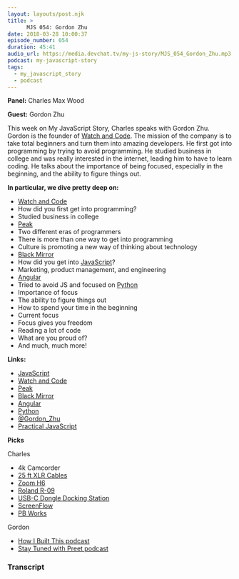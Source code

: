 ```yaml
---
layout: layouts/post.njk
title: >
      MJS 054: Gordon Zhu
date: 2018-03-28 10:00:37
episode_number: 054
duration: 45:41
audio_url: https://media.devchat.tv/my-js-story/MJS_054_Gordon_Zhu.mp3
podcast: my-javascript-story
tags: 
  - my_javascript_story
  - podcast
---
```


 **Panel:** Charles Max Wood

**Guest:** Gordon Zhu

This week on My JavaScript Story, Charles speaks with Gordon Zhu. Gordon is the founder of [Watch and Code](https://watchandcode.com/). The mission of the company is to take total beginners and turn them into amazing developers. He first got into programming by trying to avoid programming. He studied business in college and was really interested in the internet, leading him to have to learn coding. He talks about the importance of being focused, especially in the beginning, and the ability to figure things out.

**In particular, we dive pretty deep on:**

- [Watch and Code](https://watchandcode.com/)
- How did you first get into programming?
- Studied business in college
- [Peak](https://peakstartup.org/)
- Two different eras of programmers
- There is more than one way to get into programming
- Culture is promoting a new way of thinking about technology
- [Black Mirror](https://en.wikipedia.org/wiki/Black_Mirror)
- How did you get into [JavaScript](https://www.javascript.com/)?
- Marketing, product management, and engineering
- [Angular](https://angular.io/)
- Tried to avoid JS and focused on [Python](https://www.python.org/)
- Importance of focus
- The ability to figure things out
- How to spend your time in the beginning
- Current focus
- Focus gives you freedom
- Reading a lot of code
- What are you proud of?
- And much, much more!

**Links:**

- [JavaScript](https://www.javascript.com/)
- [Watch and Code](https://watchandcode.com/)
- [Peak](https://peakstartup.org/)
- [Black Mirror](https://en.wikipedia.org/wiki/Black_Mirror)
- [Angular](https://angular.io/)
- [Python](https://www.python.org/)
- [@Gordon\_Zhu](https://twitter.com/gordon_zhu?lang=en)
- [Practical JavaScript](https://watchandcode.com/p/practical-javascript)

**Picks**

Charles

- 4k Camcorder
- [25 ft XLR Cables](https://www.amazon.com/GLS-Audio-Cable-Patch-Cords/dp/B003JJQMD8)
- [Zoom H6](https://www.zoom-na.com/products/field-video-recording/field-recording/h6-handy-recorder)
- [Roland R-09](https://www.roland.com/us/products/r-09/)
- [USB-C Dongle Docking Station](https://www.amazon.com/Dongle-Docking-Station-Adapter-macbook/dp/B075L7T23D)
- [ScreenFlow](https://screenflow.en.softonic.com/mac)
- [PB Works](http://www.pbworks.com/)

Gordon

- [How I Built This podcast](https://www.npr.org/podcasts/510313/how-i-built-this)
- [Stay Tuned with Preet podcast](https://www.npr.org/podcasts/551791730/stay-tuned-with-preet)


### Transcript


